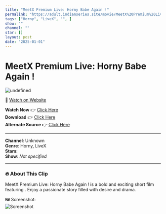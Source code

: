 ```yaml
---
title: "MeetX Premium Live: Horny Babe Again !"
permalink: "https://adult.indianseries.site/movie/MeetX%20Premium%20Live%3A%20Horny%20Babe%20Again%20!"
tags: ["Horny", "LiveX", "", ]
show: ""
channel: ""
star: []
layout: post
date: "2025-01-01"
---
```


# MeetX Premium Live: Horny Babe Again !

![undefined](https://desisins.com/wp-content/uploads/2024/08/MeetX-LiveX-Horny-Babe-DesiSins.com_.jpg)

🔗 [Watch on Website](https://adult.indianseries.site/movie/MeetX%20Premium%20Live%3A%20Horny%20Babe%20Again%20!)

**Watch Now** 👉 [Click Here](https://adult.indianseries.site/movie/MeetX%20Premium%20Live%3A%20Horny%20Babe%20Again%20!)  
**Download** 👉 [Click Here](https://adult.indianseries.site/movie/MeetX%20Premium%20Live%3A%20Horny%20Babe%20Again%20!)  
**Alternate Source** 👉 [Click Here](https://adult.indianseries.site/movie/MeetX%20Premium%20Live%3A%20Horny%20Babe%20Again%20!)

---

**Channel**: Unknown  
**Genre**: Horny, LiveX  
**Stars**:   
**Show**: *Not specified*

---

### 🔥 About This Clip

MeetX Premium Live: Horny Babe Again ! is a bold and exciting short film featuring . Enjoy a passionate story filled with desire and drama.
 
🖼️ Screenshot:  
![Screenshot](https://desisins.com/wp-content/uploads/2024/08/MeetX-LiveX-Horny-Babe-DesiSins.com_.jpg)
